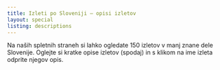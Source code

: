 ```yaml
---
title: Izleti po Sloveniji – opisi izletov
layout: special
listing: descriptions
---
```

Na naših spletnih straneh si lahko ogledate 150 izletov v manj znane dele Slovenije. Oglejte si kratke opise izletov (spodaj) in s klikom na ime izleta odprite njegov opis.

